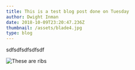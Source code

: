 ```yaml
---
title: This is a test blog post done on Tuesday
author: Dwight Inman
date: 2018-10-09T23:20:47.236Z
thumbnail: /assets/blade4.jpg
type: blog
---
```

sdfsdfsdfsdfsdf



![These are ribs](/assets/ribs.jpg)
